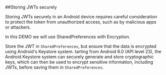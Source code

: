 ##Storing JWTs securely

Storing JWTs securely in an Android device requires careful consideration to protect the token from unauthorized access, such as by malicious apps or attackers.

In this DEMO we will use SharedPreferences with Encryption.

Store the JWT in `SharedPreferences`, but ensure that the data is encrypted using Android's Keystore system. 
tarting from Android 6.0 (API level 23), the Android Keystore system can securely generate and store cryptographic keys, 
which can then be used to encrypt sensitive information, including JWTs, before saving them in `SharedPreferences`.
